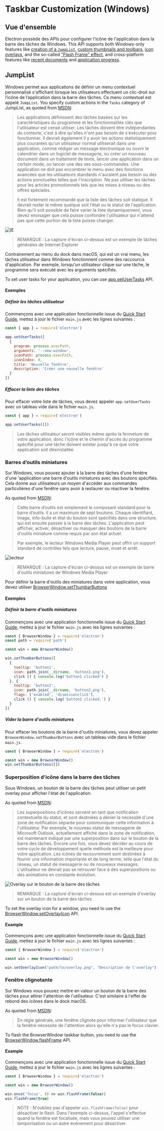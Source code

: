# Taskbar Customization (Windows)

## Vue d'ensemble

Electron possède des APIs pour configurer l'icône de l'application dans la barre des tâches de Windows. This API supports both Windows-only features like [creation of a `JumpList`](#jumplist), [custom thumbnails and toolbars](#thumbnail-toolbars), [icon overlays](#icon-overlays-in-taskbar), and the so-called ["Flash Frame" effect](#flash-frame), and cross-platform features like [recent documents][recent-documents] and [application progress][progress-bar].

## JumpList

Windows permet aux applications de définir un menu contextuel personnalisé s'affichant lorsque les utilisateurs effectuent un clic-droit sur l’icône de l’application dans la barre des tâches. Ce menu contextuel est appelé `JumpList`. You specify custom actions in the `Tasks` category of JumpList, as quoted from [MSDN][msdn-jumplist]:

> Les applications définissent des tâches basées sur les caractéristiques du programme et les fonctionnalités clés que l'utilisateur est censé utiliser. Les tâches doivent être indépendantes du contexte, c'est à dire qu'elles n'ont pas besoin de s'exécuter pour fonctionner. Il devrait également il y avoir les actions statistiquement plus courantes qu'un utilisateur normal utiliserait dans une application, comme rédiger un message électronique ou ouvrir le calendrier dans un logiciel de messagerie, ou créer un nouveau document dans un traitement de texte, lancer une application dans un certain mode, ou lancer une des ses sous-commandes. Une application ne doit pas encombrer le menu avec des fonctions avancées que les utilisateurs standards n'auraient pas besoin ou des actions ponctuelles telles que l'inscription. Ne pas utiliser les tâches pour les articles promotionnels tels que les mises à niveau ou des offres spéciales.
> 
> Il est fortement recommandé que la liste des tâches soit statique. Il devrait rester le même quelque soit l'état ou le statut de l'application. Bien qu'il soit possible de faire varier la liste dynamiquement, vous devez envisager que cela puisse confondre l'utilisateur qui n'attend pas que cette portion de la liste puisse changer.

![IE](https://i-msdn.sec.s-msft.com/dynimg/IC420539.png)

> REMARQUE : La capture d'écran ci-dessus est un exemple de tâches générales de Internet Explorer

Contrairement au menu du dock dans macOS, qui est un vrai menu, les tâches utilisateur dans Windows fonctionnent comme des raccourcis d'application. Par exemple, lorsqu'un utilisateur clique sur une tâche, le programme sera exécuté avec les arguments spécifiés.

To set user tasks for your application, you can use [app.setUserTasks][setusertaskstasks] API.

#### Exemples

##### Définir les tâches utilisateur

Commençons avec une application fonctionnelle issue du [Quick Start Guide](quick-start.md), mettez à jour le fichier `main.js` avec les lignes suivantes :

```javascript
const { app } = require('electron')

app.setUserTasks([
  {
    program: process.execPath,
    arguments: '--new-window',
    iconPath: process.execPath,
    iconIndex: 0,
    title: 'Nouvelle fenêtre',
    description: 'Créer une nouvelle fenêtre'
  }
])
```

##### Effacer la liste des tâches

Pour effacer votre liste de tâches, vous devez appeler `app.setUserTasks` avec un tableau vide dans le fichier `main.js`.

```javascript
const { app } = require('electron')

app.setUserTasks([])
```

> Les tâches utilisateur seront visibles même après la fermeture de votre application, donc l'icône et le chemin d'accès du programme spécifié pour une tâche doivent exister jusqu'à ce que votre application soit désinstallée.

### Barres d’outils miniatures

Sur Windows, vous pouvez ajouter à la barre des tâches d'une fenêtre d'une 'application une barre d'outils miniatures avec des boutons spécifiés. Cela donne aux utilisateurs un moyen d'accéder aux commandes particulières d'une fenêtre sans avoir à restaurer ou réactiver la fenêtre.

As quoted from [MSDN][msdn-thumbnail]:

> Cette barre d’outils est simplement le composant standard pour la barre d’outils. Il a un maximum de sept boutons. Chaque identifiant, image, info-bulle et état du bouton sont spécifiés dans une structure, qui est ensuite passée à la barre des tâches. L'application peut afficher, activer, désactiver ou masquer des boutons de la barre d'outils miniature comme requis par son état actuel.
> 
> Par exemple, le lecteur Windows Media Player peut offrir un support standard de contrôles tels que lecture, pause, muet et arrêt.

![lecteur](https://i-msdn.sec.s-msft.com/dynimg/IC420540.png)

> REMARQUE : La capture d'écran ci-dessus est un exemple de barre d'outils miniatures de Windows Media Player

Pour définir la barre d'outils des miniatures dans votre application, vous devez utiliser [BrowserWindow.setThumbarButtons][setthumbarbuttons]

#### Exemples

##### Définir la barre d'outils miniatures

Commençons avec une application fonctionnelle issue du [Quick Start Guide](quick-start.md), mettez à jour le fichier `main.js` avec les lignes suivantes :

```javascript
const { BrowserWindow } = require('electron')
const path = require('path')

const win = new BrowserWindow()

win.setThumbarButtons([
  {
    tooltip: 'button1',
    icon: path.join(__dirname, 'button1.png'),
    click () { console.log('button1 clicked') }
  }, {
    tooltip: 'button2',
    icon: path.join(__dirname, 'button2.png'),
    flags: ['enabled', 'dismissonclick'],
    click () { console.log('button2 clicked.') }
  }
])
```

##### Vider la barre d'outils miniatures

Pour effacer les boutons de la barre d'outils miniatures, vous devez appeler `BrowserWindow.setThumbarButtons` avec un tableau vide dans le fichier `main.js`.

```javascript
const { BrowserWindow } = require('electron')

const win = new BrowserWindow()
win.setThumbarButtons([])
```

### Superposition d'icône dans la barre des tâches

Sous Windows, un bouton de la barre des tâches peut utiliser un petit overlay pour afficher l'état de l'application.

As quoted from [MSDN][msdn-icon-overlay]:

> Les superpositions d'icônes servent en tant que notification contextuelle du statut, et sont destinées à dénier la nécessité d'une zone de notification séparée pour communiquer cette information à l'utilisateur. Par exemple, le nouveau statut de messagerie de Microsoft Outlook, actuellement affiché dans la zone de notification, est maintenant indiqué par une superposition dans sur le bouton de la barre des tâches. Encore une fois, vous devez décider au cours de votre cycle de développement quelle méthode est la meilleure pour votre application. Les icônes de recouvrement sont destinées à fournir une information importante et de long terme, telle que l'état du réseau, un statut de messagerie ou de nouveaux messages. L'utilisateur ne devrait pas se retrouver face à des superpositions ou des animations en constante évolution.

![Overlay sur le bouton de la barre des tâches](https://i-msdn.sec.s-msft.com/dynimg/IC420441.png)

> REMARQUE : La capture d'écran ci-dessus est un exemple d'overlay sur un bouton de la barre des tâches

To set the overlay icon for a window, you need to use the [BrowserWindow.setOverlayIcon][setoverlayicon] API.

#### Example

Commençons avec une application fonctionnelle issue du [Quick Start Guide](quick-start.md), mettez à jour le fichier `main.js` avec les lignes suivantes :

```javascript
const { BrowserWindow } = require('electron')

const win = new BrowserWindow()

win.setOverlayIcon("path/to/overlay.png", "Description de l'overlay")
```

### Fenêtre clignotante

Sur Windows vous pouvez mettre en valeur un bouton de la barre des tâches pour attirer l'attention de l'utilisateur. C'est similaire à l'effet de rebond des icônes dans le dock macOS.

As quoted from [MSDN][msdn-flash-frame]:

> En règle générale, une fenêtre clignote pour informer l'utilisateur que la fenêtre nécessite de l'attention alors qu'elle n'a pas le focus clavier.

To flash the BrowserWindow taskbar button, you need to use the [BrowserWindow.flashFrame][flashframe] API.

#### Example

Commençons avec une application fonctionnelle issue du [Quick Start Guide](quick-start.md), mettez à jour le fichier `main.js` avec les lignes suivantes :

```javascript
const { BrowserWindow } = require('electron')

const win = new BrowserWindow()

win.once('focus', () => win.flashFrame(false))
win.flashFrame(true)
```

> NOTE : N'oubliez pas d'appeler `win.flashFrame(false)` pour désactiver le flash. Dans l'exemple ci-dessus, l'appel s'effectue quand la fenêtre est focalisée, mais vous pouvez utiliser une temporisation ou un autre événement pour désactiver.

[msdn-jumplist]: https://docs.microsoft.com/en-us/windows/win32/shell/taskbar-extensions#tasks

[msdn-thumbnail]: https://docs.microsoft.com/en-us/windows/win32/shell/taskbar-extensions#thumbnail-toolbars

[msdn-icon-overlay]: https://docs.microsoft.com/en-us/windows/win32/shell/taskbar-extensions#icon-overlays

[msdn-flash-frame]: https://docs.microsoft.com/en-us/windows/win32/api/winuser/nf-winuser-flashwindow#remarks

[setthumbarbuttons]: ../api/browser-window.md#winsetthumbarbuttonsbuttons-windows
[setusertaskstasks]: ../api/app.md#appsetusertaskstasks-windows
[setoverlayicon]: ../api/browser-window.md#winsetoverlayiconoverlay-description-windows
[flashframe]: ../api/browser-window.md#winflashframeflag
[recent-documents]: ./recent-documents.md
[progress-bar]: ./progress-bar.md
